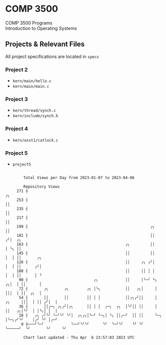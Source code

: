 # COMP 3500
COMP 3500 Programs  
Introduction to Operating Systems  
## Projects & Relevant Files
All project specifications are located in `specs`
### Project 2
- `kern/main/hello.c`
- `kern/main/main.c`
### Project 3
- `kern/thread/synch.c`
- `kern/include/synch.h`
### Project 4
- `kern/asst1/catlock.c`
### Project 5
- `project5`

```

        Total Views per Day from 2023-01-07 to 2023-04-06

        Repository Views
     271 ┼                                                                          ╭╮
     253 ┤                                                                          ││
     235 ┤                                                                          ││
     217 ┤                                                                          ││
     199 ┤                                                      ╭╮                  ││
     181 ┤                                                      ││                 ╭╯│  ╭╮
     163 ┤                                           ╭╮         ││                 │ ╰╮ ││
     145 ┤                                           ││         ││                 │  │ ││       ╭╮
     126 ┤                                           ││     ╭╮ ╭╯│                 │  │ ││      ╭╯│
     108 ┤                                           ││     ││ │ │                 │  │ ││      │ ╰
      90 ┤                             ╭╮            ││     │╰─╯ ╰╮              ╭╮│  │ ││      │
      72 ┤       ╭╮       ╭╮        ╭╮ │╰╮           ││   ╭╮│     │              │││  │ ││  ╭╮  │
      54 ┤       ││       ││        ││ │ │           ││╭╮╭╯││     │       ╭╮     │││  │ ││ ╭╯│  │
      36 ┤       ││╭─╮ ╭╮╭╯│╭╮      ││ │ │  ╭─╮  ╭╮  │╰╯││ ││     │       ││   ╭╮│╰╯  │ │╰╮│ │  │
      18 ┤   ╭╮ ╭╯╰╯ ╰─╯╰╯ ╰╯│  ╭╮╭╮│╰─╯ ╰─╮│ ╰╮ ││╭─╯  ││ ││     ╰─╮     │╰─╮╭╯╰╯    │╭╯ ╰╯ │╭─╯
       0 ┼───╯╰─╯            ╰──╯╰╯╰╯      ╰╯  ╰─╯╰╯    ╰╯ ╰╯       ╰─────╯  ╰╯       ╰╯     ╰╯

        Chart last updated - Thu Apr  6 23:57:03 2023 UTC
        
```

